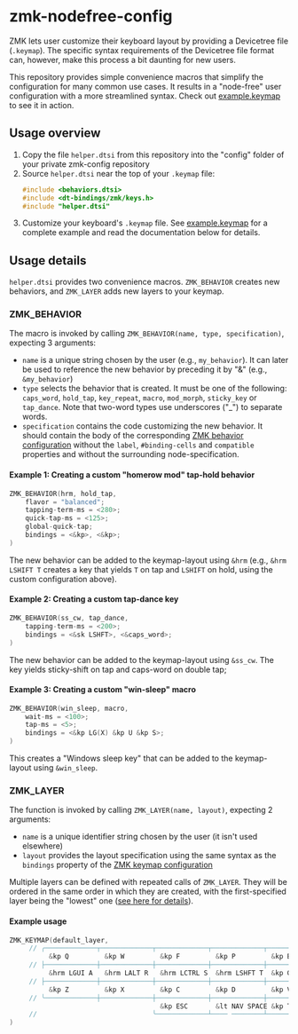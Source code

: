 # zmk-nodefree-config

ZMK lets user customize their keyboard layout by providing a Devicetree file
(`.keymap`). The specific syntax requirements of the Devicetree file format can,
however, make this process a bit daunting for new users. 

This repository provides simple convenience macros that simplify the configuration for
many common use cases. It results in a "node-free" user configuration with a more
streamlined syntax. Check out [example.keymap](example.keymap) to see it in action.

## Usage overview

1. Copy the file `helper.dtsi` from this repository into the "config" folder of your
   private zmk-config repository
2. Source `helper.dtsi` near the top of your `.keymap` file:
    ```C++
    #include <behaviors.dtsi>
    #include <dt-bindings/zmk/keys.h>
    #include "helper.dtsi"
    ```
3. Customize your keyboard's `.keymap` file. See [example.keymap](example.keymap) for a
   complete example and read the documentation below for details.

## Usage details

`helper.dtsi` provides two convenience macros. `ZMK_BEHAVIOR` creates new behaviors, and
`ZMK_LAYER` adds new layers to your keymap. 

### ZMK\_BEHAVIOR

The macro is invoked by calling `ZMK_BEHAVIOR(name, type, specification)`, expecting
3 arguments:
* `name` is a unique string chosen by the user (e.g., `my_behavior`). It can later be
  used to reference the new behavior by preceding it by "&" (e.g., `&my_behavior`)
* `type` selects the behavior that is created. It must be one of the following:
  `caps_word`, `hold_tap`, `key_repeat`, `macro`, `mod_morph`, `sticky_key` or
  `tap_dance`. Note that two-word types use underscores ("\_") to separate words.
* `specification` contains the code customizing the new behavior. It should contain the
  body of the corresponding [ZMK behavior configuration](https://zmk.dev/docs/config/behaviors)
  without the `label`, `#binding-cells` and `compatible` properties and without the
  surrounding node-specification.

#### Example 1: Creating a custom "homerow mod" tap-hold behavior

```C++
ZMK_BEHAVIOR(hrm, hold_tap,
    flavor = "balanced";
    tapping-term-ms = <280>;
    quick-tap-ms = <125>;
    global-quick-tap;
    bindings = <&kp>, <&kp>;
)
```

The new behavior can be added to the keymap-layout using `&hrm` (e.g., `&hrm LSHIFT T`
creates a key that yields `T` on tap and `LSHIFT` on hold, using the custom
configuration above).

#### Example 2: Creating a custom tap-dance key

```C++
ZMK_BEHAVIOR(ss_cw, tap_dance,
    tapping-term-ms = <200>;
    bindings = <&sk LSHFT>, <&caps_word>;
)
```

The new behavior can be added to the keymap-layout using `&ss_cw`. The key yields 
sticky-shift on tap and caps-word on double tap;

#### Example 3: Creating a custom "win-sleep" macro

```C++
ZMK_BEHAVIOR(win_sleep, macro,
    wait-ms = <100>;
    tap-ms = <5>;
    bindings = <&kp LG(X) &kp U &kp S>;
)
```

This creates a "Windows sleep key" that can be added to the keymap-layout using
`&win_sleep`.

### ZMK\_LAYER

The function is invoked by calling `ZMK_LAYER(name, layout)`, expecting
2 arguments:
* `name` is a unique identifier string chosen by the user (it isn't used elsewhere)
* `layout` provides the layout specification using the same syntax as the `bindings`
  property of the [ZMK keymap configuration](https://zmk.dev/docs/config/keymap)

Multiple layers can be defined with repeated calls of `ZMK_LAYER`. They will be ordered
in the same order in which they are created, with the first-specified layer being
the "lowest" one ([see here for details](https://zmk.dev/docs/features/keymaps#layers)).

#### Example usage
```C++
ZMK_KEYMAP(default_layer,
     // ╭─────────────┬─────────────┬─────────────┬─────────────┬─────────────╮   ╭─────────────┬─────────────┬─────────────┬─────────────┬─────────────╮
          &kp Q         &kp W         &kp F         &kp P         &kp B             &kp J         &kp L         &kp U         &kp Y         &kp SQT
     // ├─────────────┼─────────────┼─────────────┼─────────────┼─────────────┤   ├─────────────┼─────────────┼─────────────┼─────────────┼─────────────┤
          &hrm LGUI A   &hrm LALT R   &hrm LCTRL S  &hrm LSHFT T  &kp G             &kp M         &hrm RSHFT N  &hrm LCTRL E  &hrm LALT I   &hrm LGUI O
     // ├─────────────┼─────────────┼─────────────┼─────────────┼─────────────┤   ├─────────────┼─────────────┼─────────────┼─────────────┼─────────────┤
          &kp Z         &kp X         &kp C         &kp D         &kp V             &kp K         &kp H         &kp COMMA     &kp DOT       &kp SEMI
     // ╰─────────────┼─────────────┼─────────────┼─────────────┼─────────────┤   ├─────────────┼─────────────┼─────────────┼─────────────┼─────────────┤
                                      &kp ESC       &lt NAV SPACE &kp TAB           &kp RET       &ss_cw        &bs_del_num
     //                             ╰─────────────┴──── ────────┴─────────────╯   ╰─────────────┴─────────────┴─────────────╯
)

```

